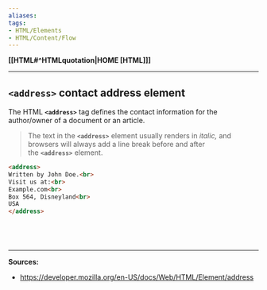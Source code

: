 ```yaml
---
aliases:
tags:
- HTML/Elements
- HTML/Content/Flow
---
```

**[[HTML#^HTMLquotation|HOME [HTML]]]**

---
## `<address>` contact address element
The HTML **`<address>`** tag defines the contact information for the author/owner of a document or an article.
> The text in the **`<address>`** element usually renders in _italic,_ and browsers will always add a line break before and after the **`<address>`** element.

```HTML
<address>  
Written by John Doe.<br>  
Visit us at:<br>  
Example.com<br>  
Box 564, Disneyland<br>  
USA  
</address>
```

# 

<br>

---
**Sources:**
- https://developer.mozilla.org/en-US/docs/Web/HTML/Element/address